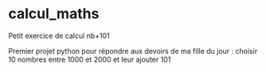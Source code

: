 # calcul_maths
Petit exercice de calcul nb+101

Premier projet python pour répondre aux devoirs de ma fille du jour :
    choisir 10 nombres entre 1000 et 2000 et leur ajouter 101
